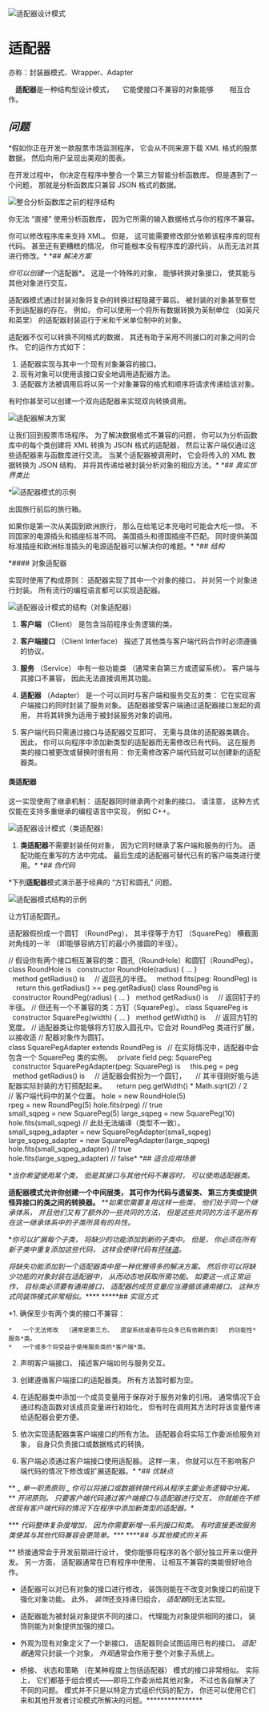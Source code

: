 ![适配器设计模式](img/adapter-zh.png)

# 适配器

亦称：封装器模式、Wrapper、Adapter

　**适配器**是一种结构型设计模式，
　它能使接口不兼容的对象能够　
　相互合作。

## *问题*

 *假如你正在开发一款股票市场监测程序，  它会从不同来源下载 XML 格式的股票数据，  然后向用户呈现出美观的图表。

在开发过程中，  你决定在程序中整合一个第三方智能分析函数库。  但是遇到了一个问题，  那就是分析函数库只兼容 JSON 格式的数据。

![整合分析函数库之前的程序结构](img/problem-zh.png)

你无法  “直接”  使用分析函数库，  因为它所需的输入数据格式与你的程序不兼容。

你可以修改程序库来支持 XML。  但是，  这可能需要修改部分依赖该程序库的现有代码。  甚至还有更糟糕的情况，  你可能根本没有程序库的源代码，  从而无法对其进行修改。*  *## *解决方案*

 *你可以创建一个*适配器*。  这是一个特殊的对象，  能够转换对象接口，  使其能与其他对象进行交互。

适配器模式通过封装对象将复杂的转换过程隐藏于幕后。  被封装的对象甚至察觉不到适配器的存在。  例如，  你可以使用一个将所有数据转换为英制单位  （如英尺和英里）  的适配器封装运行于米和千米单位制中的对象。

适配器不仅可以转换不同格式的数据，  其还有助于采用不同接口的对象之间的合作。  它的运作方式如下：

1.  适配器实现与其中一个现有对象兼容的接口。
2.  现有对象可以使用该接口安全地调用适配器方法。
3.  适配器方法被调用后将以另一个对象兼容的格式和顺序将请求传递给该对象。

有时你甚至可以创建一个双向适配器来实现双向转换调用。

![适配器解决方案](img/solution-zh.png)

让我们回到股票市场程序。  为了解决数据格式不兼容的问题，  你可以为分析函数库中的每个类创建将 XML 转换为 JSON 格式的适配器，  然后让客户端仅通过这些适配器来与函数库进行交流。  当某个适配器被调用时，  它会将传入的 XML 数据转换为 JSON 结构，  并将其传递给被封装分析对象的相应方法。*  *## *真实世界类比*

*![适配器模式的示例](img/adapter-comic-1-zh.png)

出国旅行前后的旅行箱。

如果你是第一次从美国到欧洲旅行，  那么在给笔记本充电时可能会大吃一惊。  不同国家的电源插头和插座标准不同。  美国插头和德国插座不匹配。  同时提供美国标准插座和欧洲标准插头的电源适配器可以解决你的难题。*  *## *结构*

 *#### 对象适配器

实现时使用了构成原则：  适配器实现了其中一个对象的接口，  并对另一个对象进行封装。  所有流行的编程语言都可以实现适配器。

![适配器设计模式的结构（对象适配器）](img/structure-object-adapter-indexed.png)

1.  **客户端**  （Client）  是包含当前程序业务逻辑的类。

2.  **客户端接口**  （Client Inter­face）  描述了其他类与客户端代码合作时必须遵循的协议。

3.  **服务**  （Ser­vice）  中有一些功能类  （通常来自第三方或遗留系统）。  客户端与其接口不兼容，  因此无法直接调用其功能。

4.  **适配器**  （Adapter）  是一个可以同时与客户端和服务交互的类：  它在实现客户端接口的同时封装了服务对象。  适配器接受客户端通过适配器接口发起的调用，  并将其转换为适用于被封装服务对象的调用。

5.  客户端代码只需通过接口与适配器交互即可，  无需与具体的适配器类耦合。  因此，  你可以向程序中添加新类型的适配器而无需修改已有代码。  这在服务类的接口被更改或替换时很有用：  你无需修改客户端代码就可以创建新的适配器类。

#### 类适配器

这一实现使用了继承机制：  适配器同时继承两个对象的接口。  请注意，  这种方式仅能在支持多重继承的编程语言中实现，  例如 C++。

![适配器设计模式（类适配器）](img/structure-class-adapter-indexed.png)

1.  **类适配器**不需要封装任何对象，  因为它同时继承了客户端和服务的行为。  适配功能在重写的方法中完成。  最后生成的适配器可替代已有的客户端类进行使用。*  *## *伪代码*

 *下列**适配器**模式演示基于经典的  “方钉和圆孔”  问题。

![适配器模式结构的示例](img/example.png)

让方钉适配圆孔。

适配器假扮成一个圆钉  （Round­Peg），  其半径等于方钉  （Square­Peg）  横截面对角线的一半  （即能够容纳方钉的最小外接圆的半径）。

// 假设你有两个接口相互兼容的类：圆孔（Round­Hole）和圆钉（Round­Peg）。
class RoundHole is
  constructor RoundHole(radius) { ... }
  method getRadius() is
    // 返回孔的半径。
  method fits(peg: RoundPeg) is
    return this.getRadius() >= peg.getRadius()
class RoundPeg is
  constructor RoundPeg(radius) { ... }
  method getRadius() is
    // 返回钉子的半径。
// 但还有一个不兼容的类：方钉（Square­Peg）。
class SquarePeg is
  constructor SquarePeg(width) { ... }
  method getWidth() is
    // 返回方钉的宽度。
// 适配器类让你能够将方钉放入圆孔中。它会对 RoundPeg 类进行扩展，以接收适
// 配器对象作为圆钉。
class SquarePegAdapter extends RoundPeg is
  // 在实际情况中，适配器中会包含一个 SquarePeg 类的实例。
  private field peg: SquarePeg
  constructor SquarePegAdapter(peg: SquarePeg) is
    this.peg = peg
  method getRadius() is
    // 适配器会假扮为一个圆钉，
    // 其半径刚好能与适配器实际封装的方钉搭配起来。
    return peg.getWidth() * Math.sqrt(2) / 2
// 客户端代码中的某个位置。
hole = new RoundHole(5)
rpeg = new RoundPeg(5)
hole.fits(rpeg) // true
small_sqpeg = new SquarePeg(5)
large_sqpeg = new SquarePeg(10)
hole.fits(small_sqpeg) // 此处无法编译（类型不一致）。
small_sqpeg_adapter = new SquarePegAdapter(small_sqpeg)
large_sqpeg_adapter = new SquarePegAdapter(large_sqpeg)
hole.fits(small_sqpeg_adapter) // true
hole.fits(large_sqpeg_adapter) // false* *## *适合应用场景*

 **当你希望使用某个类，  但是其接口与其他代码不兼容时，  可以使用适配器类。*

 **适配器模式允许你创建一个中间层类，  其可作为代码与遗留类、  第三方类或提供怪异接口的类之间的转换器。**  ***如果您需要复用这样一些类，  他们处于同一个继承体系，  并且他们又有了额外的一些共同的方法，  但是这些共同的方法不是所有在这一继承体系中的子类所具有的共性。*

 **你可以扩展每个子类，  将缺少的功能添加到新的子类中。  但是，  你必须在所有新子类中重复添加这些代码，  这样会使得代码有[坏味道](https://refactoring.guru/smells/duplicate-code)。*

 *将缺失功能添加到一个适配器类中是一种优雅得多的解决方案。  然后你可以将缺少功能的对象封装在适配器中，  从而动态地获取所需功能。  如要这一点正常运作，  目标类必须要有通用接口，  适配器的成员变量应当遵循该通用接口。  这种方式同装饰模式非常相似。*****  *****## *实现方式*

 *1.  确保至少有两个类的接口不兼容：

    *   一个无法修改  （通常是第三方、  遗留系统或者存在众多已有依赖的类）  的功能性*服务*类。
    *   一个或多个将受益于使用服务类的*客户端*类。
2.  声明客户端接口，  描述客户端如何与服务交互。

3.  创建遵循客户端接口的适配器类。  所有方法暂时都为空。

4.  在适配器类中添加一个成员变量用于保存对于服务对象的引用。  通常情况下会通过构造函数对该成员变量进行初始化，  但有时在调用其方法时将该变量传递给适配器会更方便。

5.  依次实现适配器类客户端接口的所有方法。  适配器会将实际工作委派给服务对象，  自身只负责接口或数据格式的转换。

6.  客户端必须通过客户端接口使用适配器。  这样一来，  你就可以在不影响客户端代码的情况下修改或扩展适配器。*  *## *优缺点*

 **   *_ 单一职责原则 _ 你可以将接口或数据转换代码从程序主要业务逻辑中分离。*
**   **开闭原则*。  只要客户端代码通过客户端接口与适配器进行交互，  你就能在不修改现有客户端代码的情况下在程序中添加新类型的适配器。**

 ***   *代码整体复杂度增加，  因为你需要新增一系列接口和类。  有时直接更改服务类使其与其他代码兼容会更简单。****  ****## *与其他模式的关系*

 **   桥接通常会于开发前期进行设计，  使你能够将程序的各个部分独立开来以便开发。  另一方面，  适配器通常在已有程序中使用，  让相互不兼容的类能很好地合作。

*   适配器可以对已有对象的接口进行修改，  装饰则能在不改变对象接口的前提下强化对象功能。  此外，  *装饰*还支持递归组合，  *适配器*则无法实现。

*   适配器能为被封装对象提供不同的接口，  代理能为对象提供相同的接口，  装饰则能为对象提供加强的接口。

*   外观为现有对象定义了一个新接口，  适配器则会试图运用已有的接口。  *适配器*通常只封装一个对象，  *外观*通常会作用于整个对象子系统上。

*   桥接、  状态和策略  （在某种程度上包括适配器）  模式的接口非常相似。  实际上，  它们都基于组合模式——即将工作委派给其他对象，  不过也各自解决了不同的问题。  模式并不只是以特定方式组织代码的配方，  你还可以使用它们来和其他开发者讨论模式所解决的问题。****************